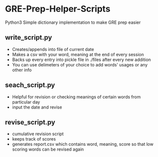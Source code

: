# GRE-Prep-Helper-Scripts
Python3 Simple dictionary implementation to make GRE prep easier

## write_script.py
* Creates/appends into file of current date
* Makes a csv with your word, meaning at the end of every session
* Backs up every entry into pickle file in ./files after every new addition
* You can use delimeters of your choice to add words' usages or any other info

## seach_script.py
* Helpful for revision or checking meanings of certain words from particular day
* input the date and revise

## revise_script.py
* cumulative revision script
* keeps track of scores
* generates report.csv which contains word, meaning, score so that low scoring words can be revised again